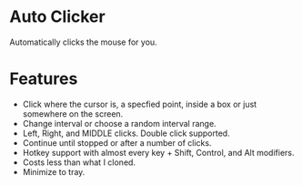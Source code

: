 # Auto Clicker
Automatically clicks the mouse for you.

# Features
- Click where the cursor is, a specfied point, inside a box or just somewhere on the screen.
- Change interval or choose a random interval range.
- Left, Right, and MIDDLE clicks. Double click supported.
- Continue until stopped or after a number of clicks.
- Hotkey support with almost every key + Shift, Control, and Alt modifiers.
- Costs less than what I cloned.
- Minimize to tray.